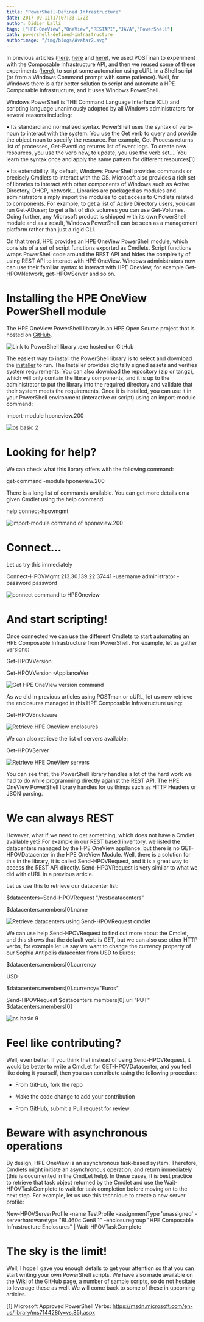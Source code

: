 ```yaml
---
title: "PowerShell-Defined Infrastructure"
date: 2017-09-11T17:07:33.172Z
author: Didier Lalli 
tags: ["HPE-OneView","OneView","RESTAPI","JAVA","PowerShell"]
path: powershell-defined-infrastructure
authorimage: "/img/blogs/Avatar2.svg"
---
```

In previous articles
([here](https://community.dev.hpe.com/t5/Blogs/First-steps-with-programming-the-HPE-Composable-Infrastructure/ba-p/235724),
[here](https://community.dev.hpe.com/t5/Blogs/Authenticating-against-HPE-Composable-Infrastructure-API/ba-p/235893)
and
[here](https://community.dev.hpe.com/t5/Blogs/Surviving-in-the-Schema-while-running-our-first-inventory/ba-p/235998)),
we used POSTman to experiment with the Composable Infrastructure API,
and then we reused some of these experiments
([here](https://community.dev.hpe.com/t5/Blogs/quot-cURL-ing-quot-through-the-HPE-Composable-Infrastructure-API/ba-p/236298)),
to script some automation using cURL in a Shell script (or from a
Windows Command prompt with some patience). Well, for Windows there is a
far better solution to script and automate a HPE Composable
Infrastructure, and it uses Windows PowerShell.

Windows PowerShell is THE Command Language Interface (CLI) and scripting
language unanimously adopted by all Windows administrators for several
reasons including:

• Its standard and normalized syntax. PowerShell uses the syntax of
verb-noun to interact with the system. You use the Get verb to query and
provide the object noun to specify the resource. For example,
Get-Process returns list of processes, Get-EventLog returns list of
event logs. To create new resources, you use the verb new, to update,
you use the verb set…. You learn the syntax once and apply the same
pattern for different resources[1]

• Its extensibility. By default, Windows PowerShell provides commands or
precisely Cmdlets to interact with the OS. Microsoft also provides a
rich set of libraries to interact with other components of Windows such
as Active Directory, DHCP, network... Libraries are packaged as modules
and administrators simply import the modules to get access to Cmdlets
related to components. For example, to get a list of Active Directory
users, you can run Get-ADuser; to get a list of disk volumes you can use
Get-Volumes. Going further, any Microsoft product is shipped with its
own PowerShell module and as a result, Windows PowerShell can be seen as
a management platform rather than just a rigid CLI.

On that trend, HPE provides an HPE OneView PowerShell module, which
consists of a set of script functions exported as Cmdlets. Script
functions wraps PowerShell code around the REST API and hides the
complexity of using REST API to interact with HPE OneView. Windows
administrators now can use their familiar syntax to interact with HPE
Oneview, for example Get-HPOVNetwork, get-HPOVServer and so on.

# Installing the HPE OneView PowerShell module

The HPE OneView PowerShell library is an HPE Open Source project that is
hosted on [GitHub](http://hewlettpackard.github.io/POSH-HPOneView/).

![Link to PowerShell library .exe hosted on GitHub](https://hpe-developer-portal.s3.amazonaws.com/uploads/media/2017/9/ps-basic-1-1505150268392.png)

The easiest way to install the PowerShell library is to select and
download the
[installer](https://github.com/HewlettPackard/POSH-HPOneView/releases)
to run. The Installer provides digitally signed assets and verifies
system requirements. You can also download the repository (zip or
tar.gz), which will only contain the library components, and it is up to
the administrator to put the library into the required directory and
validate that their system meets the requirements. Once it is installed,
you can use it in your PowerShell environment (interactive or script)
using an import-module command:

import-module hponeview.200

![ps basic 2](https://hpe-developer-portal.s3.amazonaws.com/uploads/media/2017/9/ps-basic-2-1505150284255.png)

# Looking for help?

We can check what this library offers with the following command:

get-command -module hponeview.200

There is a long list of commands available. You can get more details on
a given Cmdlet using the help command:

help connect-hpovmgmt

![import-module command of hponeview.200](https://hpe-developer-portal.s3.amazonaws.com/uploads/media/2017/9/ps-basic-3-1505150291900.png)

# Connect…

Let us try this immediately

Connect-HPOVMgmt 213.30.139.22:37441 -username administrator -password
password

![connect command to HPEOneview](https://hpe-developer-portal.s3.amazonaws.com/uploads/media/2017/9/ps-basic-4-1505150298918.png)

# And start scripting!

Once connected we can use the different Cmdlets to start automating an
HPE Composable Infrastructure from PowerShell. For example, let us
gather versions:

Get-HPOVVersion

Get-HPOVVersion -ApplianceVer

![Get HPE OneView version command](https://hpe-developer-portal.s3.amazonaws.com/uploads/media/2017/9/ps-basic-5-1505150306720.png)

As we did in previous articles using POSTman or cURL, let us now
retrieve the enclosures managed in this HPE Composable Infrastructure
using:

Get-HPOVEnclosure

![Retrieve HPE OneView enclosures](https://hpe-developer-portal.s3.amazonaws.com/uploads/media/2017/9/ps-basic-6-1505150314278.png)

We can also retrieve the list of servers available:

Get-HPOVServer

![Retrieve HPE OneView servers](https://hpe-developer-portal.s3.amazonaws.com/uploads/media/2017/9/ps-basic-7-1505150322382.png)

You can see that, the PowerShell library handles a lot of the hard work
we had to do while programming directly against the REST API. The HPE
OneView PowerShell library handles for us things such as HTTP Headers or
JSON parsing.

# We can always REST

However, what if we need to get something, which does not have a Cmdlet
available yet? For example in our REST based inventory, we listed the
datacenters managed by the HPE OneView appliance, but there is no
GET-HPOVDatacenter in the HPE OneView Module. Well, there is a solution
for this in the library, it is called Send-HPOVRequest, and it is a
great way to access the REST API directly. Send-HPOVRequest is very
similar to what we did with cURL in a previous article.

Let us use this to retrieve our datacenter list:

$datacenters=Send-HPOVRequest "/rest/datacenters"

$datacenters.members\[0\].name

![Retrieve datacenters using Send-HPOVRequest cmdlet](https://hpe-developer-portal.s3.amazonaws.com/uploads/media/2017/9/ps-basic-8-1505150331230.png)

We can use help Send-HPOVRequest to find out more about the Cmdlet, and
this shows that the default verb is GET, but we can also use other HTTP
verbs, for example let us say we want to change the currency property of
our Sophia Antipolis datacenter from USD to Euros:

$datacenters.members\[0\].currency

USD

$datacenters.members\[0\].currency="Euros"

Send-HPOVRequest $datacenters.members\[0\].uri "PUT"
$datacenters.members\[0\]

![ps basic 9](https://hpe-developer-portal.s3.amazonaws.com/uploads/media/2017/9/ps-basic-9-1505150337250.png)

# Feel like contributing?

Well, even better. If you think that instead of using Send-HPOVRequest,
it would be better to write a CmdLet for GET-HPOVDatacenter, and you
feel like doing it yourself, then you can contribute using the following
procedure:

-   From GitHub, fork the repo

-   Make the code change to add your contribution

-   From GitHub, submit a Pull request for review

# Beware with asynchronous operations

By design, HPE OneView is an asynchronous task-based system. Therefore,
Cmdlets might initiate an asynchronous operation, and return immediately
(this is documented in the CmdLet help). In these cases, it is best
practice to retrieve that task object returned by the Cmdlet and use the
Wait-HPOVTaskComplete to wait for task completion before moving on to
the next step. For example, let us use this technique to create a new
server profile:

New-HPOVServerProfile -name TestProfile -assignmentType 'unassigned'
-serverhardwaretype "BL460c Gen8 1" -enclosuregroup "HPE Composable
Infrastructure Enclosures" | Wait-HPOVTaskComplete

# The sky is the limit!

Well, I hope I gave you enough details to get your attention so that you
can start writing your own PowerShell scripts. We have also made
available on the
[Wiki](https://github.com/HewlettPackard/POSH-HPOneView/wiki) of the
GitHub page, a number of sample scripts, so do not hesitate to leverage
these as well. We will come back to some of these in upcoming articles.

[1] Microsoft Approved PowerShell Verbs:
https://msdn.microsoft.com/en-us/library/ms714428(v=vs.85).aspx